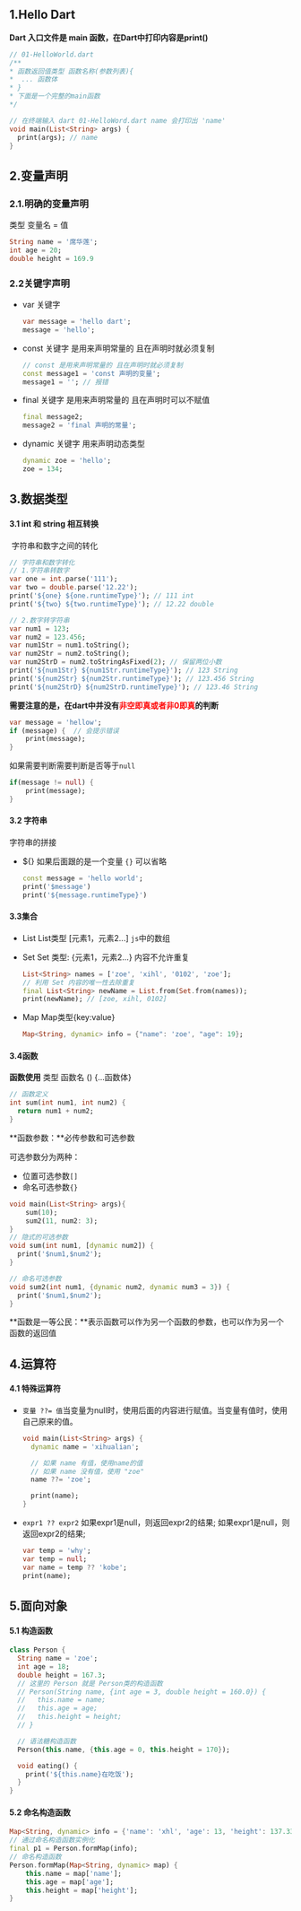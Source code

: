 ## 1.Hello Dart

**Dart 入口文件是 main 函数，在Dart中打印内容是print()**

```dart
// 01-HelloWorld.dart
/**
* 函数返回值类型 函数名称(参数列表){
*  ... 函数体
* }
* 下面是一个完整的main函数
*/

// 在终端输入 dart 01-HelloWord.dart name 会打印出 'name'
void main(List<String> args) {
  print(args); // name
}
```

## 2.变量声明

### 2.1.明确的变量声明

类型 变量名 = 值

```dart
String name = '席华莲';
int age = 20;
double height = 169.9
```

### 2.2关键字声明

* var 关键字

  ```dart
  var message = 'hello dart';
  message = 'hello';
  ```

* const 关键字 是用来声明常量的 且在声明时就必须复制

  ```dart
  // const 是用来声明常量的 且在声明时就必须复制
  const message1 = 'const 声明的变量';
  message1 = ''; // 报错
  ```

* final 关键字 是用来声明常量的 且在声明时可以不赋值

  ```dart
  final message2;
  message2 = 'final 声明的常量';
  ```

* dynamic 关键字 用来声明动态类型

  ```dart
  dynamic zoe = 'hello';
  zoe = 134;
  ```

  
## 3.数据类型

#### 3.1 int 和 string 相互转换

​	字符串和数字之间的转化

```dart
// 字符串和数字转化
// 1.字符串转数字
var one = int.parse('111');
var two = double.parse('12.22');
print('${one} ${one.runtimeType}'); // 111 int
print('${two} ${two.runtimeType}'); // 12.22 double

// 2.数字转字符串
var num1 = 123;
var num2 = 123.456;
var num1Str = num1.toString();
var num2Str = num2.toString();
var num2StrD = num2.toStringAsFixed(2); // 保留两位小数
print('${num1Str} ${num1Str.runtimeType}'); // 123 String
print('${num2Str} ${num2Str.runtimeType}'); // 123.456 String
print('${num2StrD} ${num2StrD.runtimeType}'); // 123.46 String
```

**需要注意的是，在dart中并没有<font color="red">非空即真或者非0即真</font>的判断**

```dart
var message = 'hellow';
if (message) {  // 会提示错误
    print(message);
}
```

如果需要判断需要判断是否等于`null`

```dart
if(message != null) {
    print(message);
}
```

#### 3.2 字符串

字符串的拼接

* ${}  如果后面跟的是一个变量  `{}` 可以省略

  ```dart
  const message = 'hello world';
  print('$message')
  print('${message.runtimeType}')
  ```

#### 3.3集合

* List    List类型 [元素1，元素2...]    `js`中的数组  

* Set    Set 类型: {元素1，元素2...}    内容不允许重复

  ```dart
  List<String> names = ['zoe', 'xihl', '0102', 'zoe'];
  // 利用 Set 内容的唯一性去除重复
  final List<String> newName = List.from(Set.from(names));
  print(newName); // [zoe, xihl, 0102]
  ```

* Map Map类型{key:value}

  ```dart
  Map<String, dynamic> info = {"name": 'zoe', "age": 19};
  ```

#### 3.4函数

**函数使用** 类型 函数名 () {...函数体}

```dart
// 函数定义
int sum(int num1, int num2) {
  return num1 + num2;
}
```

**函数参数：**必传参数和可选参数

可选参数分为两种：

* 位置可选参数`[]` 
* 命名可选参数`{}`

```dart
void main(List<String> args){
    sum(10);
    sum2(11, num2: 3);
}
// 隐式的可选参数
void sum(int num1, [dynamic num2]) {
  print('$num1,$num2');
}

// 命名可选参数
void sum2(int num1, {dynamic num2, dynamic num3 = 3}) {
  print('$num1,$num2');
}
```

**函数是一等公民：**表示函数可以作为另一个函数的参数，也可以作为另一个函数的返回值

## 4.运算符

#### 4.1 特殊运算符

* `变量 ??= 值`当变量为null时，使用后面的内容进行赋值。当变量有值时，使用自己原来的值。

  ```dart
  void main(List<String> args) {
    dynamic name = 'xihualian';
  
    // 如果 name 有值，使用name的值
    // 如果 name 没有值，使用 "zoe"
    name ??= 'zoe';
  
    print(name);
  }
  ```

* `expr1 ?? expr2` 如果expr1是null，则返回expr2的结果; 如果expr1是null，则返回expr2的结果;

  ```dart
  var temp = 'why';
  var temp = null;
  var name = temp ?? 'kobe';
  print(name);
  ```

  

## 5.面向对象

#### 5.1 构造函数

```dart
class Person {
  String name = 'zoe';
  int age = 18;
  double height = 167.3;
  // 这里的 Person 就是 Person类的构造函数
  // Person(String name, {int age = 3, double height = 160.0}) {
  //   this.name = name;
  //   this.age = age;
  //   this.height = height;
  // }

  // 语法糖构造函数
  Person(this.name, {this.age = 0, this.height = 170});

  void eating() {
    print('${this.name}在吃饭');
  }
}

```

#### 5.2 命名构造函数

```dart
Map<String, dynamic> info = {'name': 'xhl', 'age': 13, 'height': 137.33};
// 通过命名构造函数实例化
final p1 = Person.formMap(info);
// 命名构造函数
Person.formMap(Map<String, dynamic> map) {
    this.name = map['name'];
    this.age = map['age'];
    this.height = map['height'];
}
```

